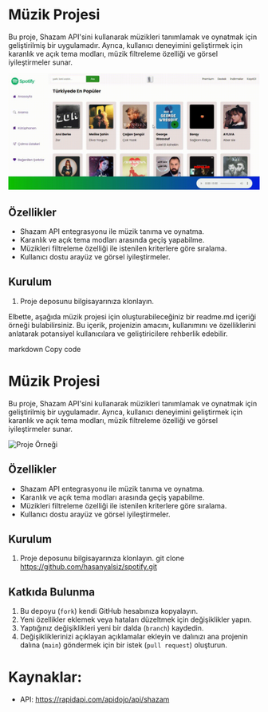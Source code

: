 # Müzik Projesi

Bu proje, Shazam API'sini kullanarak müzikleri tanımlamak ve oynatmak için geliştirilmiş bir uygulamadır. Ayrıca, kullanıcı deneyimini geliştirmek için karanlık ve açık tema modları, müzik filtreleme özelliği ve görsel iyileştirmeler sunar.

![Proje Örneği](music.gif)

## Özellikler

- Shazam API entegrasyonu ile müzik tanıma ve oynatma.
- Karanlık ve açık tema modları arasında geçiş yapabilme.
- Müzikleri filtreleme özelliği ile istenilen kriterlere göre sıralama.
- Kullanıcı dostu arayüz ve görsel iyileştirmeler.

## Kurulum

1. Proje deposunu bilgisayarınıza klonlayın.


Elbette, aşağıda müzik projesi için oluşturabileceğiniz bir readme.md içeriği örneği bulabilirsiniz. Bu içerik, projenizin amacını, kullanımını ve özelliklerini anlatarak potansiyel kullanıcılara ve geliştiricilere rehberlik edebilir.

markdown
Copy code
# Müzik Projesi

Bu proje, Shazam API'sini kullanarak müzikleri tanımlamak ve oynatmak için geliştirilmiş bir uygulamadır. Ayrıca, kullanıcı deneyimini geliştirmek için karanlık ve açık tema modları, müzik filtreleme özelliği ve görsel iyileştirmeler sunar.

![Proje Örneği](screenshot.png)

## Özellikler

- Shazam API entegrasyonu ile müzik tanıma ve oynatma.
- Karanlık ve açık tema modları arasında geçiş yapabilme.
- Müzikleri filtreleme özelliği ile istenilen kriterlere göre sıralama.
- Kullanıcı dostu arayüz ve görsel iyileştirmeler.

## Kurulum

1. Proje deposunu bilgisayarınıza klonlayın.
git clone https://github.com/hasanyalsiz/spotify.git

## Katkıda Bulunma

1. Bu depoyu (`fork`) kendi GitHub hesabınıza kopyalayın.
2. Yeni özellikler eklemek veya hataları düzeltmek için değişiklikler yapın.
3. Yaptığınız değişiklikleri yeni bir dalda (`branch`) kaydedin.
4. Değişikliklerinizi açıklayan açıklamalar ekleyin ve dalınızı ana projenin dalına (`main`) göndermek için bir istek (`pull request`) oluşturun.



# Kaynaklar:

- API: https://rapidapi.com/apidojo/api/shazam

